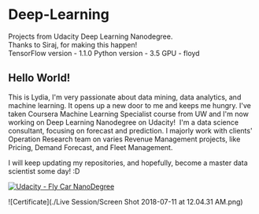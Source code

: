 # Deep-Learning
Projects from Udacity Deep Learning Nanodegree.  
Thanks to Siraj, for making this happen!  
TensorFlow version - 1.1.0
Python version - 3.5
GPU - floyd

## Hello World!

This is Lydia, I'm very passionate about data mining, data analytics, and machine learning. It opens up a new door to me and keeps me hungry. I've taken Coursera Machine Learning Specialist course from UW and I'm now working on Deep Learning Nanodegree on Udacity! 
I'm a data science consultant, focusing on forecast and prediction. I majorly work with clients' Operation Research team on varies Revenue Management projects, like Pricing, Demand Forecast, and Fleet Management. 

I will keep updating my repositories, and hopefully, become a master data scientist some day! :D

[![Udacity - Fly Car NanoDegree](https://s3.amazonaws.com/udacity-sdc/github/shield-carnd.svg)](http://www.udacity.com/flying-car-nanodegree--nd787)

![Certificate](./Live Session/Screen Shot 2018-07-11 at 12.04.31 AM.png)

